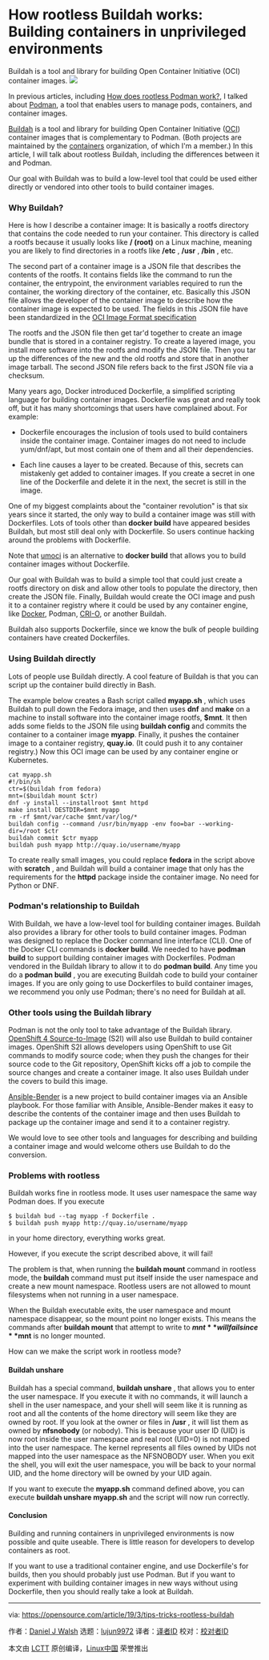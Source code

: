 [#]: collector: (lujun9972)
[#]: translator: ( )
[#]: reviewer: ( )
[#]: publisher: ( )
[#]: url: ( )
[#]: subject: (How rootless Buildah works: Building containers in unprivileged environments)
[#]: via: (https://opensource.com/article/19/3/tips-tricks-rootless-buildah)
[#]: author: (Daniel J Walsh https://opensource.com/users/rhatdan)

How rootless Buildah works: Building containers in unprivileged environments
======
Buildah is a tool and library for building Open Container Initiative (OCI) container images.
![](https://opensource.com/sites/default/files/styles/image-full-size/public/lead-images/containers_2015-1-osdc-lead.png?itok=VEB4zwza)

In previous articles, including [How does rootless Podman work?][1], I talked about [Podman][2], a tool that enables users to manage pods, containers, and container images.

[Buildah][3] is a tool and library for building Open Container Initiative ([OCI][4]) container images that is complementary to Podman. (Both projects are maintained by the [containers][5] organization, of which I'm a member.) In this article, I will talk about rootless Buildah, including the differences between it and Podman.

Our goal with Buildah was to build a low-level tool that could be used either directly or vendored into other tools to build container images.

### Why Buildah?

Here is how I describe a container image: It is basically a rootfs directory that contains the code needed to run your container. This directory is called a rootfs because it usually looks like **/ (root)** on a Linux machine, meaning you are likely to find directories in a rootfs like **/etc** , **/usr** , **/bin** , etc.

The second part of a container image is a JSON file that describes the contents of the rootfs. It contains fields like the command to run the container, the entrypoint, the environment variables required to run the container, the working directory of the container, etc. Basically this JSON file allows the developer of the container image to describe how the container image is expected to be used. The fields in this JSON file have been standardized in the [OCI Image Format specification][6]

The rootfs and the JSON file then get tar'd together to create an image bundle that is stored in a container registry. To create a layered image, you install more software into the rootfs and modify the JSON file. Then you tar up the differences of the new and the old rootfs and store that in another image tarball. The second JSON file refers back to the first JSON file via a checksum.

Many years ago, Docker introduced Dockerfile, a simplified scripting language for building container images. Dockerfile was great and really took off, but it has many shortcomings that users have complained about. For example:

  * Dockerfile encourages the inclusion of tools used to build containers inside the container image. Container images do not need to include yum/dnf/apt, but most contain one of them and all their dependencies.

  * Each line causes a layer to be created. Because of this, secrets can mistakenly get added to container images. If you create a secret in one line of the Dockerfile and delete it in the next, the secret is still in the image.




One of my biggest complaints about the "container revolution" is that six years since it started, the only way to build a container image was still with Dockerfiles. Lots of tools other than **docker build** have appeared besides Buildah, but most still deal only with Dockerfile. So users continue hacking around the problems with Dockerfile.

Note that [umoci][7] is an alternative to **docker build** that allows you to build container images without Dockerfile.

Our goal with Buildah was to build a simple tool that could just create a rootfs directory on disk and allow other tools to populate the directory, then create the JSON file. Finally, Buildah would create the OCI image and push it to a container registry where it could be used by any container engine, like [Docker][8], Podman, [CRI-O][9], or another Buildah.

Buildah also supports Dockerfile, since we know the bulk of people building containers have created Dockerfiles.

### Using Buildah directly

Lots of people use Buildah directly. A cool feature of Buildah is that you can script up the container build directly in Bash.

The example below creates a Bash script called **myapp.sh** , which uses Buildah to pull down the Fedora image, and then uses **dnf** and **make** on a machine to install software into the container image rootfs, **$mnt**. It then adds some fields to the JSON file using **buildah config** and commits the container to a container image **myapp**. Finally, it pushes the container image to a container registry, **quay.io**. (It could push it to any container registry.) Now this OCI image can be used by any container engine or Kubernetes.

```
cat myapp.sh
#!/bin/sh
ctr=$(buildah from fedora)
mnt=($buildah mount $ctr)
dnf -y install --installroot $mnt httpd
make install DESTDIR=$mnt myapp
rm -rf $mnt/var/cache $mnt/var/log/*
buildah config --command /usr/bin/myapp -env foo=bar --working-dir=/root $ctr
buildah commit $ctr myapp
buildah push myapp http://quay.io/username/myapp
```

To create really small images, you could replace **fedora** in the script above with **scratch** , and Buildah will build a container image that only has the requirements for the **httpd** package inside the container image. No need for Python or DNF.

### Podman's relationship to Buildah

With Buildah, we have a low-level tool for building container images. Buildah also provides a library for other tools to build container images. Podman was designed to replace the Docker command line interface (CLI). One of the Docker CLI commands is **docker build**. We needed to have **podman build** to support building container images with Dockerfiles. Podman vendored in the Buildah library to allow it to do **podman build**. Any time you do a **podman build** , you are executing Buildah code to build your container images. If you are only going to use Dockerfiles to build container images, we recommend you only use Podman; there's no need for Buildah at all.

### Other tools using the Buildah library

Podman is not the only tool to take advantage of the Buildah library. [OpenShift 4 Source-to-Image][10] (S2I) will also use Buildah to build container images. OpenShift S2I allows developers using OpenShift to use Git commands to modify source code; when they push the changes for their source code to the Git repository, OpenShift kicks off a job to compile the source changes and create a container image. It also uses Buildah under the covers to build this image.

[Ansible-Bender][11] is a new project to build container images via an Ansible playbook. For those familiar with Ansible, Ansible-Bender makes it easy to describe the contents of the container image and then uses Buildah to package up the container image and send it to a container registry.

We would love to see other tools and languages for describing and building a container image and would welcome others use Buildah to do the conversion.

### Problems with rootless

Buildah works fine in rootless mode. It uses user namespace the same way Podman does. If you execute

```
$ buildah bud --tag myapp -f Dockerfile .
$ buildah push myapp http://quay.io/username/myapp
```

in your home directory, everything works great.

However, if you execute the script described above, it will fail!

The problem is that, when running the **buildah mount** command in rootless mode, the **buildah** command must put itself inside the user namespace and create a new mount namespace. Rootless users are not allowed to mount filesystems when not running in a user namespace.

When the Buildah executable exits, the user namespace and mount namespace disappear, so the mount point no longer exists. This means the commands after **buildah mount** that attempt to write to **$mnt** will fail since **$mnt** is no longer mounted.

How can we make the script work in rootless mode?

#### Buildah unshare

Buildah has a special command, **buildah unshare** , that allows you to enter the user namespace. If you execute it with no commands, it will launch a shell in the user namespace, and your shell will seem like it is running as root and all the contents of the home directory will seem like they are owned by root. If you look at the owner or files in **/usr** , it will list them as owned by **nfsnobody** (or nobody). This is because your user ID (UID) is now root inside the user namespace and real root (UID=0) is not mapped into the user namespace. The kernel represents all files owned by UIDs not mapped into the user namespace as the NFSNOBODY user. When you exit the shell, you will exit the user namespace, you will be back to your normal UID, and the home directory will be owned by your UID again.

If you want to execute the **myapp.sh** command defined above, you can execute **buildah unshare myapp.sh** and the script will now run correctly.

#### Conclusion

Building and running containers in unprivileged environments is now possible and quite useable. There is little reason for developers to develop containers as root.

If you want to use a traditional container engine, and use Dockerfile's for builds, then you should probably just use Podman. But if you want to experiment with building container images in new ways without using Dockerfile, then you should really take a look at Buildah.

--------------------------------------------------------------------------------

via: https://opensource.com/article/19/3/tips-tricks-rootless-buildah

作者：[Daniel J Walsh][a]
选题：[lujun9972][b]
译者：[译者ID](https://github.com/译者ID)
校对：[校对者ID](https://github.com/校对者ID)

本文由 [LCTT](https://github.com/LCTT/TranslateProject) 原创编译，[Linux中国](https://linux.cn/) 荣誉推出

[a]: https://opensource.com/users/rhatdan
[b]: https://github.com/lujun9972
[1]: https://opensource.com/article/19/2/how-does-rootless-podman-work
[2]: https://podman.io/
[3]: https://github.com/containers/buildah
[4]: https://www.opencontainers.org/
[5]: https://github.com/containers
[6]: https://github.com/opencontainers/image-spec
[7]: https://github.com/openSUSE/umoci
[8]: https://github.com/docker
[9]: https://cri-o.io/
[10]: https://github.com/openshift/source-to-image
[11]: https://github.com/TomasTomecek/ansible-bender
